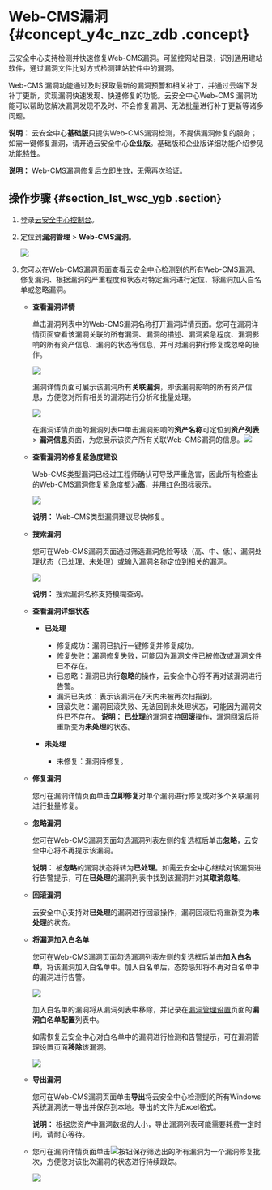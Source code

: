 # Web-CMS漏洞 {#concept_y4c_nzc_zdb .concept}

云安全中心支持检测并快速修复Web-CMS漏洞。可监控网站目录，识别通用建站软件，通过漏洞文件比对方式检测建站软件中的漏洞。

Web-CMS 漏洞功能通过及时获取最新的漏洞预警和相关补丁，并通过云端下发补丁更新，实现漏洞快速发现、快速修复的功能。云安全中心Web-CMS 漏洞功能可以帮助您解决漏洞发现不及时、不会修复漏洞、无法批量进行补丁更新等诸多问题。

**说明：** 云安全中心**基础版**只提供Web-CMS漏洞检测，不提供漏洞修复的服务；如需一键修复漏洞，请开通云安全中心**企业版**。基础版和企业版详细功能介绍参见[功能特性](../../../../../cn.zh-CN/产品简介/功能特性.md#)。

**说明：** Web-CMS漏洞修复后立即生效，无需再次验证。

## 操作步骤 {#section_lst_wsc_ygb .section}

1.  登录[云安全中心控制台](https://yundun.console.aliyun.com/?p=sas)。
2.  定位到**漏洞管理** \> **Web-CMS漏洞**。

    ![](http://static-aliyun-doc.oss-cn-hangzhou.aliyuncs.com/assets/img/13639/155301438339865_zh-CN.png)

3.  您可以在Web-CMS漏洞页面查看云安全中心检测到的所有Web-CMS漏洞、修复漏洞、根据漏洞的严重程度和状态对特定漏洞进行定位、将漏洞加入白名单或忽略漏洞。
    -   **查看漏洞详情**

        单击漏洞列表中的Web-CMS漏洞名称打开漏洞详情页面。您可在漏洞详情页面查看该漏洞关联的所有漏洞、漏洞的描述、漏洞紧急程度、漏洞影响的所有资产信息、漏洞的状态等信息，并可对漏洞执行修复或忽略的操作。

        ![](http://static-aliyun-doc.oss-cn-hangzhou.aliyuncs.com/assets/img/13639/155301438339899_zh-CN.png)

        漏洞详情页面可展示该漏洞所有**关联漏洞**，即该漏洞影响的所有资产信息，方便您对所有相关的漏洞进行分析和批量处理。

        ![](http://static-aliyun-doc.oss-cn-hangzhou.aliyuncs.com/assets/img/13639/155301438339900_zh-CN.png)

        在漏洞详情页面的漏洞列表中单击漏洞影响的**资产名称**可定位到**资产列表** \> **漏洞信息**页面，为您展示该资产所有关联Web-CMS漏洞的信息。![](http://static-aliyun-doc.oss-cn-hangzhou.aliyuncs.com/assets/img/13639/155301438339908_zh-CN.png)

    -   **查看漏洞的修复紧急度建议**

        Web-CMS类型漏洞已经过工程师确认可导致严重危害，因此所有检查出的Web-CMS漏洞修复紧急度都为**高**，并用红色图标表示。

        ![](http://static-aliyun-doc.oss-cn-hangzhou.aliyuncs.com/assets/img/13639/155301438339911_zh-CN.png)

        **说明：** Web-CMS类型漏洞建议尽快修复。

    -   **搜索漏洞**

        您可在Web-CMS漏洞页面通过筛选漏洞危险等级（高、中、低）、漏洞处理状态（已处理、未处理）或输入漏洞名称定位到相关的漏洞。

        ![](http://static-aliyun-doc.oss-cn-hangzhou.aliyuncs.com/assets/img/13639/155301438339904_zh-CN.png)

        **说明：** 搜索漏洞名称支持模糊查询。

    -   **查看漏洞详细状态**

        -   **已处理**

            -   修复成功：漏洞已执行一键修复并修复成功。
            -   修复失败：漏洞修复失败，可能因为漏洞文件已被修改或漏洞文件已不存在。
            -   已忽略：漏洞已执行**忽略**的操作，云安全中心将不再对该漏洞进行告警。
            -   漏洞已失效：表示该漏洞在7天内未被再次扫描到。
            -   回滚失败：漏洞回滚失败、无法回到未处理状态，可能因为漏洞文件已不存在。
            **说明：** **已处理**的漏洞支持**回滚**操作，漏洞回滚后将重新变为**未处理**的状态。

        -   **未处理**
            -   未修复：漏洞待修复。
    -   **修复漏洞**

        您可在漏洞详情页面单击**立即修复**对单个漏洞进行修复或对多个关联漏洞进行批量修复。

    -   **忽略漏洞**

        您可在Web-CMS漏洞页面勾选漏洞列表左侧的复选框后单击**忽略**，云安全中心将不再提示该漏洞。

        **说明：** 被**忽略**的漏洞状态将转为**已处理**。如需云安全中心继续对该漏洞进行告警提示，可在**已处理**的漏洞列表中找到该漏洞并对其**取消忽略**。

    -   **回滚漏洞**

        云安全中心支持对**已处理**的漏洞进行回滚操作，漏洞回滚后将重新变为**未处理**的状态。

    -   **将漏洞加入白名单**

        您可在Web-CMS漏洞页面勾选漏洞列表左侧的复选框后单击**加入白名单**，将该漏洞加入白名单中。加入白名单后，态势感知将不再对白名单中的漏洞进行告警。

        ![](http://static-aliyun-doc.oss-cn-hangzhou.aliyuncs.com/assets/img/13639/155301438339905_zh-CN.png)

        加入白名单的漏洞将从漏洞列表中移除，并记录在[漏洞管理设置](cn.zh-CN/用户指南/漏洞管理/漏洞管理设置与加白名单.md#)页面的**漏洞白名单配置**列表中。

        如需恢复云安全中心对白名单中的漏洞进行检测和告警提示，可在漏洞管理设置页面**移除**该漏洞。

        ![](http://static-aliyun-doc.oss-cn-hangzhou.aliyuncs.com/assets/img/13639/155301438339906_zh-CN.png)

    -   **导出漏洞**

        您可在Web-CMS漏洞页面单击**导出**将云安全中心检测到的所有Windows系统漏洞统一导出并保存到本地。导出的文件为Excel格式。

        **说明：** 根据您资产中漏洞数据的大小，导出漏洞列表可能需要耗费一定时间，请耐心等待。

    -   您可在漏洞详情页面单击![](http://static-aliyun-doc.oss-cn-hangzhou.aliyuncs.com/assets/img/118684/155301438439821_zh-CN.png)按钮保存筛选出的所有漏洞为一个漏洞修复批次，方便您对该批次漏洞的状态进行持续跟踪。

        ![](http://static-aliyun-doc.oss-cn-hangzhou.aliyuncs.com/assets/img/13639/155301438439907_zh-CN.png)


